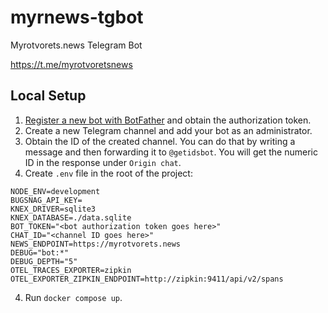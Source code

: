 # myrnews-tgbot

Myrotvorets.news Telegram Bot

https://t.me/myrotvoretsnews

## Local Setup

1. [Register a new bot with BotFather](https://core.telegram.org/bots#3-how-do-i-create-a-bot) and obtain the authorization token.
2. Create a new Telegram channel and add your bot as an administrator.
3. Obtain the ID of the created channel. You can do that by writing a message and then forwarding it to `@getidsbot`. You will get the numeric ID in the response under `Origin chat`.
3. Create `.env` file in the root of the project:
```
NODE_ENV=development
BUGSNAG_API_KEY=
KNEX_DRIVER=sqlite3
KNEX_DATABASE=./data.sqlite
BOT_TOKEN="<bot authorization token goes here>"
CHAT_ID="<channel ID goes here>"
NEWS_ENDPOINT=https://myrotvorets.news
DEBUG="bot:*"
DEBUG_DEPTH="5"
OTEL_TRACES_EXPORTER=zipkin
OTEL_EXPORTER_ZIPKIN_ENDPOINT=http://zipkin:9411/api/v2/spans
```
4. Run `docker compose up`.
